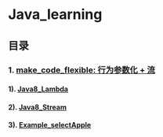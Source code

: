 # Java_learning
## 目录
### 1. [make_code_flexible: 行为参数化 + 流](https://github.com/sxtykyj/Java_learning/tree/master/src/java_base/make_code_flexible)
#### 1).  [Java8_Lambda](https://github.com/sxtykyj/Java_learning/blob/master/src/java_base/make_code_flexible/select_apple/readMe.java)
#### 2).  [Java8_Stream](https://github.com/sxtykyj/Java_learning/tree/master/src/java_base/make_code_flexible/streamAPI)
#### 3).  [Example_selectApple](https://github.com/sxtykyj/Java_learning/tree/master/src/java_base/make_code_flexible/select_apple)
